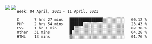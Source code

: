 <a href="https://github.com/anuraghazra/github-readme-stats">
  <img align="left" src="https://github-readme-stats.vercel.app/api?username=Tanesan&count_private=true&show_icons=true" />
</a>
<a href="https://github.com/anuraghazra/github-readme-stats">
  <img align="left" src="https://github-readme-stats.vercel.app/api/top-langs/?username=Tanesan" />
</a>

<!--START_SECTION:waka-->
```text
Week: 04 April, 2021 - 11 April, 2021

C       7 hrs 27 mins   ███████████████░░░░░░░░░░   60.12 % 
PHP     2 hrs 54 mins   ██████░░░░░░░░░░░░░░░░░░░   23.43 % 
CSS     1 hr 1 min      ██░░░░░░░░░░░░░░░░░░░░░░░   08.30 % 
Other   31 mins         █░░░░░░░░░░░░░░░░░░░░░░░░   04.28 % 
HTML    13 mins         ▒░░░░░░░░░░░░░░░░░░░░░░░░   01.76 % 
```
<!--END_SECTION:waka-->
